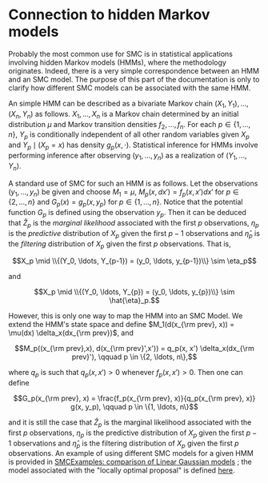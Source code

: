 # Connection to hidden Markov models

Probably the most common use for SMC is in statistical applications involving hidden Markov models (HMMs), where the methodology originates. Indeed, there is a very simple correspondence between an HMM and an SMC model. The purpose of this part of the documentation is only to clarify how different SMC models can be associated with the same HMM.

An simple HMM can be described as a bivariate Markov chain $(X_1,Y_1), \ldots, (X_n, Y_n)$ as follows. $X_1, \ldots, X_n$ is a Markov chain determined by an initial distribution $\mu$ and Markov transition densities $f_2, \ldots, f_n$. For each $p \in \{1, \ldots, n\}$, $Y_p$ is conditionally independent of all other random variables given $X_p$ and $Y_p \mid (X_p = x)$ has density $g_p(x,  \cdot)$. Statistical inference for HMMs involve performing inference after observing $(y_1, \ldots, y_n)$ as a realization of $(Y_1, \ldots, Y_n)$.

A standard use of SMC for such an HMM is as follows. Let the observations $(y_1, \ldots, y_n)$ be given and choose $M_1 = \mu$, $M_p(x, dx') = f_p(x, x') dx'$ for $p \in \{2, \ldots, n\}$ and $G_p(x) = g_p(x, y_p)$ for $p \in \{1, \ldots, n\}$. Notice that the potential function $G_p$ is defined using the observation $y_p$. Then it can be deduced that $\hat{Z}_p$ is the *marginal likelihood* associated with the first $p$ observations, $\eta_p$ is the *predictive* distribution of $X_p$ given the first $p-1$ observations and $\hat{\eta}_p$ is the *filtering* distribution of $X_p$ given the first $p$ observations. That is,
```math
X_p \mid \\{(Y_0, \ldots, Y_{p-1}) = (y_0, \ldots, y_{p-1})\\} \sim \eta_p
```
and
```math
X_p \mid \\{(Y_0, \ldots, Y_{p}) = (y_0, \ldots, y_{p})\\} \sim \hat{\eta}_p.
```

However, this is only one way to map the HMM into an SMC Model. We extend the HMM's state space and define $M_1(d(x_{\rm prev}, x)) = \mu(dx) \delta_x(dx_{\rm prev})$, and
```math
M_p((x_{\rm prev},x), d(x_{\rm prev}',x')) = q_p(x, x') \delta_x(dx_{\rm prev}'), \qquad p \in \{2, \ldots, n\},
```
where $q_p$ is such that $q_p(x, x') > 0$ whenever $f_p(x, x') > 0$. Then one can define
```math
G_p(x_{\rm prev}, x) = \frac{f_p(x_{\rm prev}, x)}{q_p(x_{\rm prev}, x)} g(x, y_p), \qquad p \in \{1, \ldots, n\}
```
and it is still the case that $\hat{Z}_p$ is the marginal likelihood associated with the first $p$ observations, $\eta_p$ is the predictive distribution of $X_p$ given the first $p-1$ observations and $\hat{\eta}_p$ is the filtering distribution of $X_p$ given the first $p$ observations. An example of using different SMC models for a given HMM is provided in [SMCExamples: comparison of Linear Gaussian models](https://github.com/awllee/SMCExamples.jl/blob/master/demo/lgComparisonDemo.jl) ; the model associated with the "locally optimal proposal" is defined [here](https://github.com/awllee/SMCExamples.jl/blob/master/src/lgLOPModel.jl).
